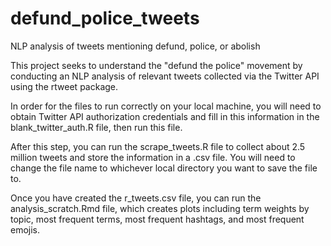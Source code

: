 # defund_police_tweets
NLP analysis of tweets mentioning defund, police, or abolish

This project seeks to understand the "defund the police" movement by conducting an NLP analysis of relevant tweets collected via the Twitter API using the rtweet package.

In order for the files to run correctly on your local machine, you will need to obtain Twitter API authorization credentials and fill in this information in the blank_twitter_auth.R file, then run this file.

After this step, you can run the scrape_tweets.R file to collect about 2.5 million tweets and store the information in a .csv file. You will need to change the file name to whichever local directory you want to save the file to.

Once you have created the r_tweets.csv file, you can run the analysis_scratch.Rmd file, which creates plots including term weights by topic, most frequent terms, most frequent hashtags, and most frequent emojis.

